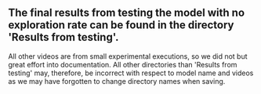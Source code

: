 ## The final results from testing the model with no exploration rate can be found in the directory 'Results from testing'.
All other videos are from small experimental executions, so we did not but great effort into documentation. All other directories than 'Results from testing' may, therefore, be incorrect with respect to model name and videos as we may have forgotten to change directory names when saving.
